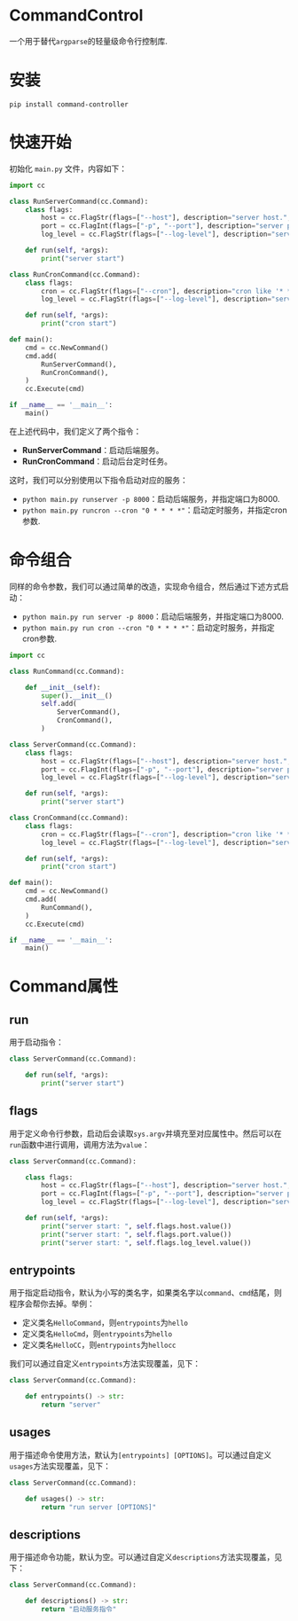 # CommandControl

一个用于替代`argparse`的轻量级命令行控制库.

# 安装
```
pip install command-controller
```

# 快速开始
初始化 `main.py` 文件，内容如下：
```python
import cc

class RunServerCommand(cc.Command):
    class flags:
        host = cc.FlagStr(flags=["--host"], description="server host.", default="0.0.0.0")
        port = cc.FlagInt(flags=["-p", "--port"], description="server port.", default=8080)
        log_level = cc.FlagStr(flags=["--log-level"], description="server log level.", default="info")

    def run(self, *args):
        print("server start")

class RunCronCommand(cc.Command):
    class flags:
        cron = cc.FlagStr(flags=["--cron"], description="cron like '* * * * *'.", require=True)
        log_level = cc.FlagStr(flags=["--log-level"], description="server log level.", default="info")

    def run(self, *args):
        print("cron start")

def main():
    cmd = cc.NewCommand()
    cmd.add(
        RunServerCommand(),
        RunCronCommand(),
    )
    cc.Execute(cmd)

if __name__ == '__main__':
    main()
```

在上述代码中，我们定义了两个指令：

- **RunServerCommand**：启动后端服务。
- **RunCronCommand**：启动后台定时任务。

这时，我们可以分别使用以下指令启动对应的服务：

- `python main.py runserver -p 8000`：启动后端服务，并指定端口为8000.
- `python main.py runcron --cron "0 * * * *"`：启动定时服务，并指定cron参数.

# 命令组合

同样的命令参数，我们可以通过简单的改造，实现命令组合，然后通过下述方式启动：

- `python main.py run server -p 8000`：启动后端服务，并指定端口为8000.
- `python main.py run cron --cron "0 * * * *"`：启动定时服务，并指定cron参数.


```python
import cc

class RunCommand(cc.Command):

    def __init__(self):
        super().__init__()
        self.add(
            ServerCommand(),
            CronCommand(),
        )

class ServerCommand(cc.Command):
    class flags:
        host = cc.FlagStr(flags=["--host"], description="server host.", default="0.0.0.0")
        port = cc.FlagInt(flags=["-p", "--port"], description="server port.", default=8080)
        log_level = cc.FlagStr(flags=["--log-level"], description="server log level.", default="info")

    def run(self, *args):
        print("server start")

class CronCommand(cc.Command):
    class flags:
        cron = cc.FlagStr(flags=["--cron"], description="cron like '* * * * *'.", require=True)
        log_level = cc.FlagStr(flags=["--log-level"], description="server log level.", default="info")

    def run(self, *args):
        print("cron start")

def main():
    cmd = cc.NewCommand()
    cmd.add(
        RunCommand(),
    )
    cc.Execute(cmd)

if __name__ == '__main__':
    main()
```

# Command属性

## run
用于启动指令：
```python
class ServerCommand(cc.Command):

    def run(self, *args):
        print("server start")
```

## flags
用于定义命令行参数，启动后会读取`sys.argv`并填充至对应属性中。然后可以在`run`函数中进行调用，调用方法为`value`：
```python
class ServerCommand(cc.Command):

    class flags:
        host = cc.FlagStr(flags=["--host"], description="server host.", default="0.0.0.0")
        port = cc.FlagInt(flags=["-p", "--port"], description="server port.", default=8080)
        log_level = cc.FlagStr(flags=["--log-level"], description="server log level.", default="info")

    def run(self, *args):
        print("server start: ", self.flags.host.value())
        print("server start: ", self.flags.port.value())
        print("server start: ", self.flags.log_level.value())
```

## entrypoints
用于指定启动指令，默认为小写的类名字，如果类名字以`command`、`cmd`结尾，则程序会帮你去掉。举例：
- 定义类名`HelloCommand`，则`entrypoints`为`hello`
- 定义类名`HelloCmd`，则`entrypoints`为`hello`
- 定义类名`HelloCC`，则`entrypoints`为`hellocc`

我们可以通过自定义`entrypoints`方法实现覆盖，见下：
```python
class ServerCommand(cc.Command):

    def entrypoints() -> str:
        return "server"
```

## usages
用于描述命令使用方法，默认为`[entrypoints] [OPTIONS]`。可以通过自定义`usages`方法实现覆盖，见下：
```python
class ServerCommand(cc.Command):

    def usages() -> str:
        return "run server [OPTIONS]"
```

## descriptions
用于描述命令功能，默认为空。可以通过自定义`descriptions`方法实现覆盖，见下：
```python
class ServerCommand(cc.Command):

    def descriptions() -> str:
        return "启动服务指令"
```
